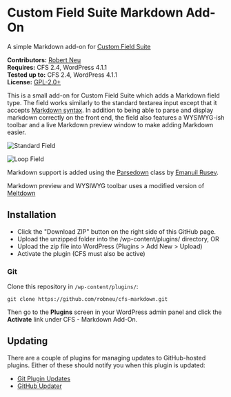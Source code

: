 # Custom Field Suite Markdown Add-On

A simple Markdown add-on for [Custom Field Suite](http://customfieldsuite.com/)

__Contributors:__ [Robert Neu](https://github.com/robneu)  
__Requires:__ CFS 2.4, WordPress 4.1.1  
__Tested up to:__ CFS 2.4, WordPress 4.1.1  
__License:__ [GPL-2.0+](http://www.gnu.org/licenses/gpl-2.0.html)  

This is a small add-on for Custom Field Suite which adds a Markdown field type. The field works similarly to the standard textarea input except that it accepts [Markdown syntax](https://github.com/adam-p/markdown-here/wiki/Markdown-Cheatsheet). In addition to being able to parse and display markdown correctly on the front end, the field also features a WYSIWYG-ish toolbar and a live Markdown preview window to make adding Markdown easier.

![Standard Field](https://cloud.githubusercontent.com/assets/2184093/6314792/1e1ba420-b9b2-11e4-96ab-6142ec38f782.png)

![Loop Field](https://cloud.githubusercontent.com/assets/2184093/6314793/1e343198-b9b2-11e4-9c6b-8142dad45b6e.png)

Markdown support is added using the [Parsedown](http://parsedown.org/) class by [Emanuil Rusev](https://github.com/erusev).

Markdown preview and WYSIWYG toolbar uses a modified version of [Meltdown](https://github.com/iphands/Meltdown)

## Installation
* Click the "Download ZIP" button on the right side of this GitHub page.
* Upload the unzipped folder into the /wp-content/plugins/ directory, OR
* Upload the zip file into WordPress (Plugins > Add New > Upload)
* Activate the plugin (CFS must also be active)

### Git

Clone this repository in `/wp-content/plugins/`:

`git clone https://github.com/robneu/cfs-markdown.git`

Then go to the __Plugins__ screen in your WordPress admin panel and click the __Activate__ link under CFS - Markdown Add-On.

## Updating ##

There are a couple of plugins for managing updates to GitHub-hosted plugins. Either of these should notify you when this plugin is updated:

* [Git Plugin Updates](https://github.com/brainstormmedia/git-plugin-updates)
* [GitHub Updater](https://github.com/afragen/github-updater)
